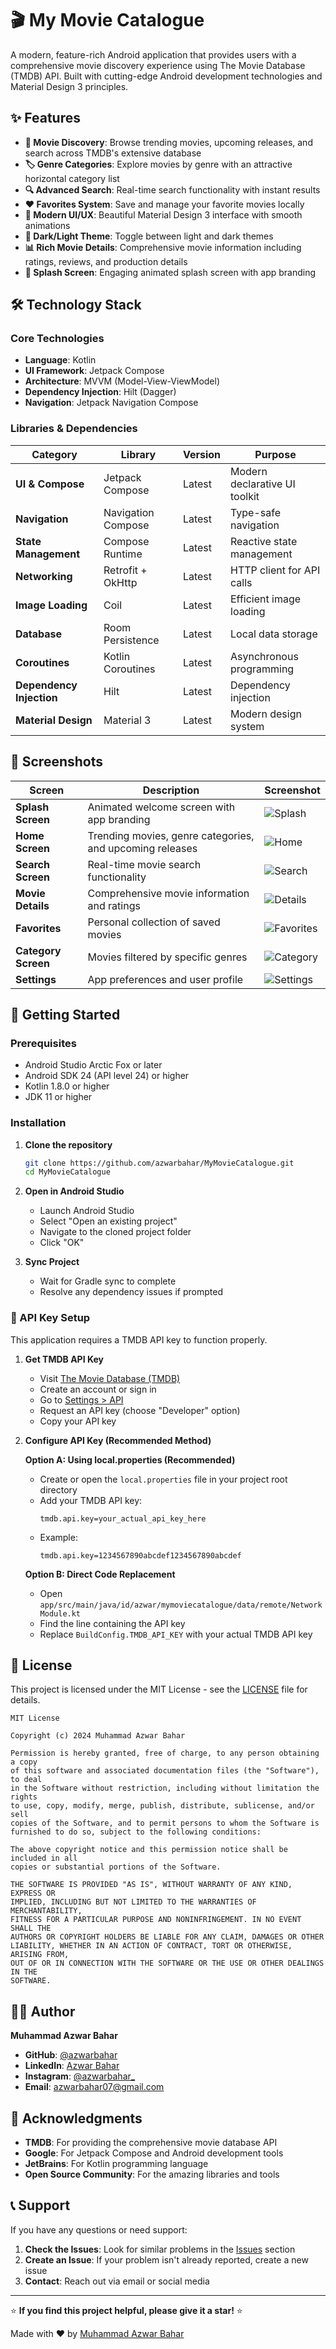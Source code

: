 # 🎬 My Movie Catalogue

A modern, feature-rich Android application that provides users with a comprehensive movie discovery experience using The Movie Database (TMDB) API. Built with cutting-edge Android development technologies and Material Design 3 principles.

## ✨ Features

- **🎯 Movie Discovery**: Browse trending movies, upcoming releases, and search across TMDB's extensive database
- **🏷️ Genre Categories**: Explore movies by genre with an attractive horizontal category list
- **🔍 Advanced Search**: Real-time search functionality with instant results
- **❤️ Favorites System**: Save and manage your favorite movies locally
- **📱 Modern UI/UX**: Beautiful Material Design 3 interface with smooth animations
- **🌙 Dark/Light Theme**: Toggle between light and dark themes
- **📊 Rich Movie Details**: Comprehensive movie information including ratings, reviews, and production details
- **🚀 Splash Screen**: Engaging animated splash screen with app branding

## 🛠️ Technology Stack

### **Core Technologies**
- **Language**: Kotlin
- **UI Framework**: Jetpack Compose
- **Architecture**: MVVM (Model-View-ViewModel)
- **Dependency Injection**: Hilt (Dagger)
- **Navigation**: Jetpack Navigation Compose

### **Libraries & Dependencies**

| Category | Library | Version | Purpose |
|----------|---------|---------|---------|
| **UI & Compose** | Jetpack Compose | Latest | Modern declarative UI toolkit |
| **Navigation** | Navigation Compose | Latest | Type-safe navigation |
| **State Management** | Compose Runtime | Latest | Reactive state management |
| **Networking** | Retrofit + OkHttp | Latest | HTTP client for API calls |
| **Image Loading** | Coil | Latest | Efficient image loading |
| **Database** | Room Persistence | Latest | Local data storage |
| **Coroutines** | Kotlin Coroutines | Latest | Asynchronous programming |
| **Dependency Injection** | Hilt | Latest | Dependency injection |
| **Material Design** | Material 3 | Latest | Modern design system |

## 📱 Screenshots

| Screen | Description | Screenshot |
|--------|-------------|------------|
| **Splash Screen** | Animated welcome screen with app branding | ![Splash](screenshots/splash.png) |
| **Home Screen** | Trending movies, genre categories, and upcoming releases | ![Home](screenshots/home.png) |
| **Search Screen** | Real-time movie search functionality | ![Search](screenshots/search.png) |
| **Movie Details** | Comprehensive movie information and ratings | ![Details](screenshots/details.png) |
| **Favorites** | Personal collection of saved movies | ![Favorites](screenshots/favorites.png) |
| **Category Screen** | Movies filtered by specific genres | ![Category](screenshots/category.png) |
| **Settings** | App preferences and user profile | ![Settings](screenshots/settings.png) |

## 🚀 Getting Started

### Prerequisites

- Android Studio Arctic Fox or later
- Android SDK 24 (API level 24) or higher
- Kotlin 1.8.0 or higher
- JDK 11 or higher

### Installation

1. **Clone the repository**
   ```bash
   git clone https://github.com/azwarbahar/MyMovieCatalogue.git
   cd MyMovieCatalogue
   ```

2. **Open in Android Studio**
   - Launch Android Studio
   - Select "Open an existing project"
   - Navigate to the cloned project folder
   - Click "OK"

3. **Sync Project**
   - Wait for Gradle sync to complete
   - Resolve any dependency issues if prompted

### 🔑 API Key Setup

This application requires a TMDB API key to function properly.

1. **Get TMDB API Key**
   - Visit [The Movie Database (TMDB)](https://www.themoviedb.org/)
   - Create an account or sign in
   - Go to [Settings > API](https://www.themoviedb.org/settings/api)
   - Request an API key (choose "Developer" option)
   - Copy your API key

2. **Configure API Key (Recommended Method)**
   
   **Option A: Using local.properties (Recommended)**
   - Create or open the `local.properties` file in your project root directory
   - Add your TMDB API key:
     ```
     tmdb.api.key=your_actual_api_key_here
     ```
   - Example:
     ```
     tmdb.api.key=1234567890abcdef1234567890abcdef
     ```

   **Option B: Direct Code Replacement**
   - Open `app/src/main/java/id/azwar/mymoviecatalogue/data/remote/NetworkModule.kt`
   - Find the line containing the API key
   - Replace `BuildConfig.TMDB_API_KEY` with your actual TMDB API key
   
## 📄 License

This project is licensed under the MIT License - see the [LICENSE](LICENSE) file for details.

```
MIT License

Copyright (c) 2024 Muhammad Azwar Bahar

Permission is hereby granted, free of charge, to any person obtaining a copy
of this software and associated documentation files (the "Software"), to deal
in the Software without restriction, including without limitation the rights
to use, copy, modify, merge, publish, distribute, sublicense, and/or sell
copies of the Software, and to permit persons to whom the Software is
furnished to do so, subject to the following conditions:

The above copyright notice and this permission notice shall be included in all
copies or substantial portions of the Software.

THE SOFTWARE IS PROVIDED "AS IS", WITHOUT WARRANTY OF ANY KIND, EXPRESS OR
IMPLIED, INCLUDING BUT NOT LIMITED TO THE WARRANTIES OF MERCHANTABILITY,
FITNESS FOR A PARTICULAR PURPOSE AND NONINFRINGEMENT. IN NO EVENT SHALL THE
AUTHORS OR COPYRIGHT HOLDERS BE LIABLE FOR ANY CLAIM, DAMAGES OR OTHER
LIABILITY, WHETHER IN AN ACTION OF CONTRACT, TORT OR OTHERWISE, ARISING FROM,
OUT OF OR IN CONNECTION WITH THE SOFTWARE OR THE USE OR OTHER DEALINGS IN THE
SOFTWARE.
```

## 👨‍💻 Author

**Muhammad Azwar Bahar**
- **GitHub**: [@azwarbahar](https://github.com/azwarbahar)
- **LinkedIn**: [Azwar Bahar](https://www.linkedin.com/in/-azwar-bahar/)
- **Instagram**: [@azwarbahar_](https://www.instagram.com/azwarbahar_/)
- **Email**: azwarbahar07@gmail.com

## 🙏 Acknowledgments

- **TMDB**: For providing the comprehensive movie database API
- **Google**: For Jetpack Compose and Android development tools
- **JetBrains**: For Kotlin programming language
- **Open Source Community**: For the amazing libraries and tools

## 📞 Support

If you have any questions or need support:

1. **Check the Issues**: Look for similar problems in the [Issues](https://github.com/azwarbahar/MyMovieCatalogue/issues) section
2. **Create an Issue**: If your problem isn't already reported, create a new issue
3. **Contact**: Reach out via email or social media

---

⭐ **If you find this project helpful, please give it a star!** ⭐

Made with ❤️ by [Muhammad Azwar Bahar](https://github.com/azwarbahar)
